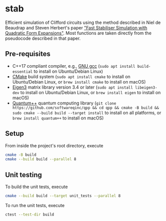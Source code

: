 # stab
Efficient simulation of Clifford circuits using the method described in Niel de Beaudrap and Steven Herbert's paper ["Fast Stabiliser Simulation with Quadratic Form Expansions"](https://quantum-journal.org/papers/q-2022-09-15-803/). Most functions are taken directly from the pseudocode described in that paper.

## Pre-requisites

- C++17 compliant compiler, e.g., [GNU gcc](https://gcc.gnu.org/)
  (`sudo apt install build-essential` to install on Ubuntu/Debian Linux)
- [CMake](https://cmake.org/) build system
  (`sudo apt install cmake` to install on Ubuntu/Debian Linux, or `brew install cmake` to install on macOS)
- [Eigen3](https://eigen.tuxfamily.org/index.php) matrix library version 3.4 or later
  (`sudo apt install libeigen3-dev` to install on Ubuntu/Debian Linux, or `brew install eigen` to install on macOS)
- [Quantum++](https://github.com/softwareqinc/qpp) quantum computing library
  (`git clone https://github.com/softwareqinc/qpp && cd qpp && cmake -B build && sudo cmake --build build --target install`
  to install on all platforms, or `brew install quantum++` to install on macOS)

## Setup

From inside the project's root directory, execute

```bash
cmake -B build
cmake --build build --parallel 8
```

## Unit testing

To build the unit tests, execute

```bash
cmake --build build --target unit_tests --parallel 8
```

To run the unit tests, execute

```bash
ctest --test-dir build
```
